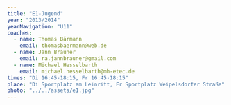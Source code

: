 ```yaml
---
title: "E1-Jugend"
year: "2013/2014"
yearNavigation: "U11"
coaches:
  - name: Thomas Bärmann
    email: thomasbaermann@web.de
  - name: Jann Brauner
    email: ra.jannbrauner@gmail.com
  - name: Michael Hesselbarth
    email: michael.hesselbarth@mh-etec.de
times: "Di 16:45-18:15, Fr 16:45-18:15"
place: "Di Sportplatz am Leinritt, Fr Sportplatz Weipelsdorfer Straße"
photo: "../../assets/e1.jpg"
---
```

